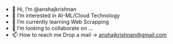 - 👋 Hi, I’m @anshajkrishnan
- 👀 I’m interested in AI-ML/Cloud Technology
- 🌱 I’m currently learning Web Scrapping
- 💞️ I’m looking to collaborate on ...
- 📫 How to reach me Drop a mail -> anshajkrishnan@gmail.com

<!---
anshajkrishnan/anshajkrishnan is a ✨ special ✨ repository because its `README.md` (this file) appears on your GitHub profile.
You can click the Preview link to take a look at your changes.
--->
